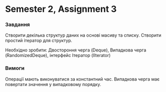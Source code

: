 # Semester 2, Assignment 3

### Завдання

Створити декілька структур даних на основі масиву та списку. Створити простий ітератор для структур. 

Необхідно зробити: Двостороння черга (Deque), Випадкова черга (RandomizedDeque), інтерфейс Ітератор (IIterator)

### Вимоги

Операції мають виконуватися за константний час. Випадкова черга має повертати значення у випадковому порядку.